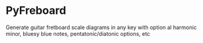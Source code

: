 # PyFreboard
Generate guitar fretboard scale diagrams in any key with option al harmonic minor, bluesy blue notes, pentatonic/diatonic options, etc
